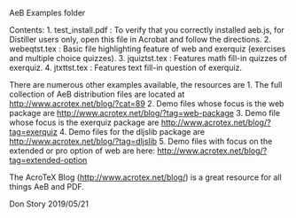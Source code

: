AeB Examples folder

Contents:
    1.  test_install.pdf : To verify that you correctly installed aeb.js, for
        Distiller users only, open this file in Acrobat and follow the directions.
    2.  webeqtst.tex : Basic file highlighting feature of web and exerquiz
        (exercises and multiple choice quizzes).
    3.  jquiztst.tex : Features math fill-in quizzes of exerquiz.
    4.  jtxttst.tex : Features text fill-in question of exerquiz.

There are numerous other examples available, the resources are
    1.  The full collection of AeB distribution files are located at
        http://www.acrotex.net/blog/?cat=89
    2.  Demo files whose focus is the web package are
        http://www.acrotex.net/blog/?tag=web-package
    3.  Demo file whose focus is the exerquiz package are
        http://www.acrotex.net/blog/?tag=exerquiz
    4.  Demo files for the dljslib package are
        http://www.acrotex.net/blog/?tag=dljslib
    5.  Demo files with focus on the extended or pro option of web are here:
        http://www.acrotex.net/blog/?tag=extended-option

The AcroTeX Blog (http://www.acrotex.net/blog/) is a great resource for all things
AeB and PDF.

Don Story
2019/05/21
